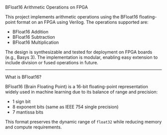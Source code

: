 BFloat16 Arithmetic Operations on FPGA

This project implements arithmetic operations using the BFloat16 floating-point format on an FPGA using Verilog. The operations supported are:

- BFloat16 Addition
- BFloat16 Subtraction
- BFloat16 Multiplication

The design is synthesizable and tested for deployment on FPGA boards (e.g., Basys 3). The implementation is modular, enabling easy extension to include division or fused operations in future.

---

What is BFloat16?

BFloat16 (Brain Floating Point) is a 16-bit floating-point representation widely used in machine learning due to its balance of range and precision:

- 1 sign bit
- 8 exponent bits (same as IEEE 754 single precision)
- 7 mantissa bits

This format preserves the dynamic range of `float32` while reducing memory and compute requirements.
